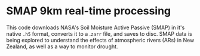 # SMAP 9km real-time processing 

This code downloads NASA's Soil Moisture Active Passive (SMAP) in it's native `.h5` format, converts it to a .`zarr` file, and saves to disc. SMAP data is being explored to understand the effects of atmospheric rivers (ARs) in New Zealand, as well as a way to monitor drought. <br>